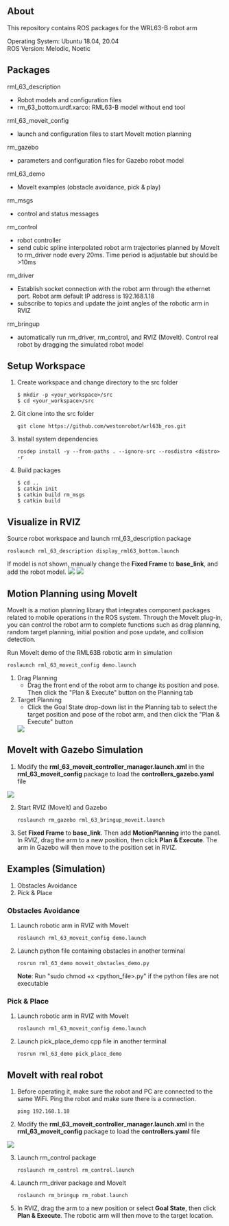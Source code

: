 ## About
This repository contains ROS packages for the WRL63-B robot arm

Operating System: Ubuntu 18.04, 20.04</br>
ROS Version: Melodic, Noetic

## Packages
rml_63_description
* Robot models and configuration files
* rm_63_bottom.urdf.xarco: RML63-B model without end tool

rml_63_moveit_config
* launch and configuration files to start MoveIt motion planning

rm_gazebo
* parameters and configuration files for Gazebo robot model

rml_63_demo
* MoveIt examples (obstacle avoidance, pick & play)

rm_msgs
* control and status messages

rm_control
* robot controller
* send cubic spline interpolated robot arm trajectories planned by MoveIt to rm_driver node every 20ms. Time period is adjustable but should be >10ms

rm_driver
* Establish socket connection with the robot arm through the ethernet port. Robot arm default IP address is 192.168.1.18
* subscribe to topics and update the joint angles of the robotic arm in RVIZ

rm_bringup
* automatically run rm_driver, rm_control, and RVIZ (MoveIt). Control real robot by dragging the simulated robot model

## Setup Workspace
1. Create workspace and change directory to the src folder
   ```
   $ mkdir -p <your_workspace>/src
   $ cd <your_workspace>/src
   ```
2. Git clone into the src folder
   ```
   git clone https://github.com/westonrobot/wrl63b_ros.git
   ```
3. Install system dependencies
   ```
   rosdep install -y --from-paths . --ignore-src --rosdistro <distro> -r
   ```
4. Build packages
   ```
   $ cd ..
   $ catkin init
   $ catkin build rm_msgs
   $ catkin build
   ```

## Visualize in RVIZ
Source robot workspace and launch rml_63_description package
```
roslaunch rml_63_description display_rml63_bottom.launch
```

If model is not shown, manually change the **Fixed Frame** to **base_link**, and add the robot model.
<img src="./docs/base_link.png"/>
<img src="./docs/robot_model.png"/>

## Motion Planning using MoveIt
MoveIt is a motion planning library that integrates component packages related to mobile operations in the ROS system. Through the MoveIt plug-in, you can control the robot arm to complete 
functions such as drag planning, random target planning, initial position and pose update, and collision detection.

Run MoveIt demo of the RML63B robotic arm in simulation
```
roslaunch rml_63_moveit_config demo.launch
```

1. Drag Planning
   * Drag the front end of the robot arm to change its position and pose. Then click the "Plan & Execute" button on the Planning tab
2. Target Planning
   * Click the Goal State drop-down list in the Planning tab to select the target position and pose of the robot arm, and then click the "Plan & Execute" button
   <img src="./docs/target_planning.png" />

## MoveIt with Gazebo Simulation
1. Modify the **rml_63_moveit_controller_manager.launch.xml** in the **rml_63_moveit_config** package to load the **controllers_gazebo.yaml** file 
<img src="./docs/moveit_controller_manager_sim.png"/>

2. Start RVIZ (MoveIt) and Gazebo
   ```
   roslaunch rm_gazebo rml_63_bringup_moveit.launch
   ```
3. Set **Fixed Frame** to **base_link**. Then add **MotionPlanning** into the panel. In RVIZ, drag the arm to a new position, then click **Plan & Execute**. The arm in Gazebo will then move to the position set in RVIZ. 

## Examples (Simulation)
1. Obstacles Avoidance
2. Pick & Place

### Obstacles Avoidance
1. Launch robotic arm in RVIZ with MoveIt
   ```
   roslaunch rml_63_moveit_config demo.launch
   ```
2. Launch python file containing obstacles in another terminal
   ```
   rosrun rml_63_demo moveit_obstacles_demo.py
   ```

   **Note**: Run "sudo chmod +x <python_file>.py" if the python files are not executable

### Pick & Place
1. Launch robotic arm in RVIZ with MoveIt
   ```
   roslaunch rml_63_moveit_config demo.launch
   ```
2. Launch pick_place_demo cpp file in another terminal
   ```
   rosrun rml_63_demo pick_place_demo
   ```

## MoveIt with real robot
1. Before operating it, make sure the robot and PC are connected to the same WiFi. Ping the robot and make sure there is a connection.
   ```
   ping 192.168.1.18
   ```
2. Modify the **rml_63_moveit_controller_manager.launch.xml** in the **rml_63_moveit_config** package to load the **controllers.yaml** file
<img src="./docs/moveit_controller_manager_real.png"/>

3. Launch rm_control package
   ```
   roslaunch rm_control rm_control.launch
   ```
3. Launch rm_driver package and MoveIt
   ```
   roslaunch rm_bringup rm_robot.launch
   ```
4. In RVIZ, drag the arm to a new position or select **Goal State**, then click **Plan & Execute**. The robotic arm will then move to the target location.
